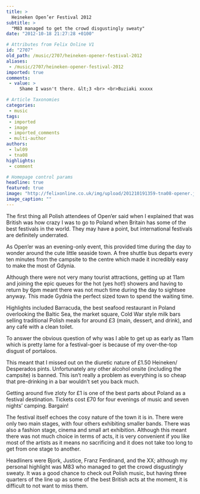 ```yaml
---
title: >
  Heineken Open’er Festival 2012
subtitle: >
  "M83 managed to get the crowd disgustingly sweaty"
date: "2012-10-18 21:27:28 +0100"

# Attributes from Felix Online V1
id: "2707"
old_path: /music/2707/heineken-opener-festival-2012
aliases:
 - /music/2707/heineken-opener-festival-2012
imported: true
comments:
 - value: >
     Shame I wasn't there. &lt;3 <br> <br>Buziaki xxxxx

# Article Taxonomies
categories:
 - music
tags:
 - imported
 - image
 - imported_comments
 - multi-author
authors:
 - lwl09
 - tna08
highlights:
 - comment

# Homepage control params
headline: true
featured: true
image: "http://felixonline.co.uk/img/upload/201210191359-tna08-opener.jpg"
image_caption: ""
---
```


The first thing all Polish attendees of Open’er said when I explained that was British was how crazy I was to go to Poland when Britain has some of the best festivals in the world. They may have a point, but international festivals are definitely underrated.

As Open’er was an evening-only event, this provided time during the day to wonder around the cute little seaside town. A free shuttle bus departs every ten minutes from the campsite to the centre which made it incredibly easy to make the most of Gdynia.

Although there were not very many tourist attractions, getting up at 11am and joining the epic queues for the hot (yes hot!) showers and having to return by 6pm meant there was not much time during the day to sightsee anyway. This made Gydnia the perfect sized town to spend the waiting time.

Highlights included Barracuda, the best seafood restaurant in Poland overlooking the Baltic Sea, the market square, Cold War style milk bars selling traditional Polish meals for around £3 (main, dessert, and drink), and any café with a clean toilet.

To answer the obvious question of why was I able to get up as early as 11am which is pretty lame for a festival-goer is because of my over-the-top disgust of portaloos.

This meant that I missed out on the diuretic nature of £1.50 Heineken/ Desperados pints. Unfortunately any other alcohol onsite (including the campsite) is banned. This isn’t really a problem as everything is so cheap that pre-drinking in a bar wouldn’t set you back much.

Getting around five zloty for £1 is one of the best parts about Poland as a festival destination. Tickets cost £70 for four evenings of music and seven nights’ camping. Bargain!

The festival itself echoes the cosy nature of the town it is in. There were only two main stages, with four others exhibiting smaller bands. There was also a fashion stage, cinema and small art exhibition. Although this meant there was not much choice in terms of acts, it is very convenient if you like most of the artists as it means no sacrificing and it does not take too long to get from one stage to another.

Headliners were Bjork, Justice, Franz Ferdinand, and the XX; although my personal highlight was M83 who managed to get the crowd disgustingly sweaty. It was a good chance to check out Polish music, but having three quarters of the line up as some of the best British acts at the moment, it is difficult to not want to miss them.
